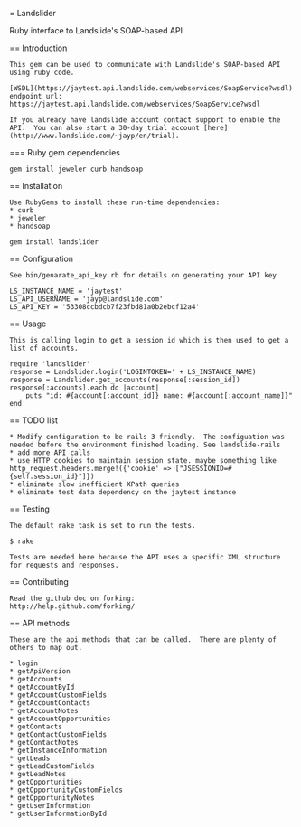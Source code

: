 = Landslider

Ruby interface to Landslide's SOAP-based API

== Introduction

	This gem can be used to communicate with Landslide's SOAP-based API using ruby code.
	
	[WSDL](https://jaytest.api.landslide.com/webservices/SoapService?wsdl) endpoint url: https://jaytest.api.landslide.com/webservices/SoapService?wsdl

	If you already have landslide account contact support to enable the API.  You can also start a 30-day trial account [here](http://www.landslide.com/~jayp/en/trial).

=== Ruby gem dependencies

	gem install jeweler curb handsoap

== Installation
	
	Use RubyGems to install these run-time dependencies: 
	* curb
	* jeweler
	* handsoap
	
	gem install landslider

== Configuration

	See bin/genarate_api_key.rb for details on generating your API key
	
	LS_INSTANCE_NAME = 'jaytest'
	LS_API_USERNAME = 'jayp@landslide.com'
	LS_API_KEY = '53308ccbdcb7f23fbd81a0b2ebcf12a4'

== Usage

	This is calling login to get a session id which is then used to get a list of accounts.
		
	require 'landslider'
	response = Landslider.login('LOGINTOKEN=' + LS_INSTANCE_NAME)
	response = Landslider.get_accounts(response[:session_id])
	response[:accounts].each do |account| 
		puts "id: #{account[:account_id]} name: #{account[:account_name]}"
	end

== TODO list

	* Modify configuration to be rails 3 friendly.  The configuation was needed before the environment finished loading. See landslide-rails
	* add more API calls
	* use HTTP cookies to maintain session state. maybe something like http_request.headers.merge!({'cookie' => ["JSESSIONID=#{self.session_id}"]})
	* eliminate slow inefficient XPath queries
	* eliminate test data dependency on the jaytest instance
	

== Testing

	The default rake task is set to run the tests.
	
	$ rake
	
	Tests are needed here because the API uses a specific XML structure for requests and responses.
	
== Contributing

	Read the github doc on forking:
	http://help.github.com/forking/
	
== API methods

	These are the api methods that can be called.  There are plenty of others to map out.

	* login
	* getApiVersion
	* getAccounts
	* getAccountById
	* getAccountCustomFields
	* getAccountContacts
	* getAccountNotes
	* getAccountOpportunities
	* getContacts
	* getContactCustomFields
	* getContactNotes
	* getInstanceInformation
	* getLeads
	* getLeadCustomFields
	* getLeadNotes
	* getOpportunities
	* getOpportunityCustomFields
	* getOpportunityNotes
	* getUserInformation
	* getUserInformationById
